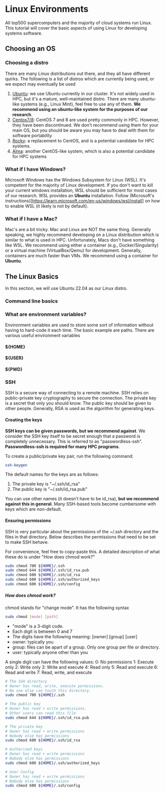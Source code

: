 # Linux Environments

All top500 supercomputers and the majority of cloud systems run Linux. This tutorial will cover the basic aspects of using Linux for developing systems software.

## Choosing an OS

### Choosing a distro
There are many Linux distributions out there, and they all have different quirks. The following is a list of distros which are currently being used, or we expect may eventually be used 
1. [Ubuntu](https://ubuntu.com/download/desktop): we use Ubuntu currently in our cluster. It's not widely used in HPC, but it's a mature, well-maintained distro. There are many ubuntu-like systems (e.g., Linux Mint), feel free to use any of them. **We recommend using an ubuntu-like system for the purposes of our research**.
2. [Centos7/8](https://www.centos.org/download/): CentOS 7 and 8 are used pretty commonly in HPC. However, they have been discontinued. We don't recommend using them for your main OS, but you should be aware you may have to deal with them for software portability
3. [Rocky](https://rockylinux.org/): a replacement to CentOS, and is a potential candidate for HPC systems. 
4. [Alma](https://almalinux.org/): another CentOS-like system, which is also a potential candidate for HPC systems

### What if I have Windows?

Microsoft Windows has the Windows Subsystem for Linux (WSL). It's competent for the majority of Linux development. If you don't want to kill your current windows installation, WSL should be sufficient for most cases of our research. WSL provides an **Ubuntu** installation. Follow (Microsoft's instructions)[https://learn.microsoft.com/en-us/windows/wsl/install] on how to enable WSL (it likely is not by default).

### What if I have a Mac?

Mac's are a bit tricky. Mac and Linux are NOT the same thing. Generally speaking, we highly recommend developing on a Linux distribution which is similar to what is used in HPC. Unfortunately, Macs don't have something like WSL. We recommend using either a container (e.g., Docker/Singularity) or a virtual machine (VirtualBox/Qemu) for development. Generally, containers are much faster than VMs. We recommend using a container for **Ubuntu**.

## The Linux Basics

In this section, we will use Ubuntu 22.04 as our Linux distro.

### Command line basics

### What are environment variables?

Environment variables are used to store some sort of information without having to hard-code it each time. The basic example are paths. There are various useful environment variables

#### ${HOME}

#### ${USER}

#### ${PWD}

### SSH

SSH is a secure way of connecting to a remote machine. SSH relies on public-private key cryptography to secure the connection. The private key is a secret that only you should know. The public key should be given to other people. Generally, RSA is used as the algorithm for generating keys.

#### Creating the keys

**SSH keys can be given passwords, but we recommend against**. We consider the SSH key itself to be secret enough that a password is completely unnecessary. This is referred to as "passwordless-ssh". **Passwordless-ssh is required for many HPC programs**.

To create a public/private key pair, run the following command:
```bash
ssh-keygen
```

The default names for the keys are as follows:
1. The private key is "~/.ssh/id_rsa"
2. The public key is "~/.ssh/id_rsa.pub"

You can use other names (it doesn't have to be id_rsa), **but we recommend against this in general**. Many SSH-based tools become cumbersome with keys which are non-default.

#### Ensuring permissions

SSH is very particular about the permissions of the ~/.ssh directory and the files in that directory. Below describes the permissions that need to be set to make SSH behave.

For convenience, feel free to copy-paste this. A detailed description of what these do is under "How does chmod work?"
```bash
sudo chmod 700 ${HOME}/.ssh
sudo chmod 644 ${HOME}/.ssh/id_rsa.pub
sudo chmod 600 ${HOME}/.ssh/id_rsa
sudo chmod 600 ${HOME}/.ssh/authorized_keys
sudo chmod 600 ${HOME}/.ssh/config
```

##### How does chmod work?

chmod stands for "change mode". It has the following syntax
```bash
sudo chmod [mode] [path]
```
* "mode" is a 3-digit code. 
* Each digit is between 0 and 7
* The digits have the following meaning: [owner] [group] [user]
* owner: typically you
* group: files can be apart of a group. Only one group per file or directory.
* user: typically anyone other than you

A single digit can have the following values:
0: No permissions
1: Execute only
2: Write only
3: Write and execute
4: Read only
5: Read and execute
6: Read and write
7: Read, write, and execute

```bash
# The SSH directory
# Owner has read, write, execute permissions. 
# No one else can touch this directory.
sudo chmod 700 ${HOME}/.ssh

# The public key
# Owner has read + write permissions.
# Other users can read this file
sudo chmod 644 ${HOME}/.ssh/id_rsa.pub

# The private key
# Owner has read + write permissions
# Nobody else has permissions
sudo chmod 600 ${HOME}/.ssh/id_rsa

# Authorized keys
# Owner has read + write permissions
# Nobody else has permissions
sudo chmod 600 ${HOME}/.ssh/authorized_keys

# User Config
# Owner has read + write permissions
# Nobody else has permissions
sudo chmod 600 ${HOME}/.ssh/config
```

### 